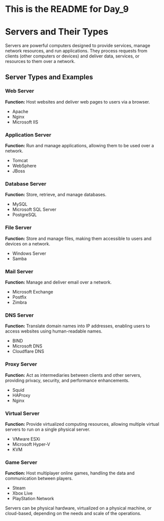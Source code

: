 # This is the README for Day_9

# Servers and Their Types

Servers are powerful computers designed to provide services, manage network resources, and run applications. They process requests from clients (other computers or devices) and deliver data, services, or resources to them over a network.

## Server Types and Examples

### Web Server
**Function:** Host websites and deliver web pages to users via a browser.
- Apache
- Nginx
- Microsoft IIS

### Application Server
**Function:** Run and manage applications, allowing them to be used over a network.
- Tomcat
- WebSphere
- JBoss

### Database Server
**Function:** Store, retrieve, and manage databases.
- MySQL
- Microsoft SQL Server
- PostgreSQL

### File Server
**Function:** Store and manage files, making them accessible to users and devices on a network.
- Windows Server
- Samba

### Mail Server
**Function:** Manage and deliver email over a network.
- Microsoft Exchange
- Postfix
- Zimbra

### DNS Server
**Function:** Translate domain names into IP addresses, enabling users to access websites using human-readable names.
- BIND
- Microsoft DNS
- Cloudflare DNS

### Proxy Server
**Function:** Act as intermediaries between clients and other servers, providing privacy, security, and performance enhancements.
- Squid
- HAProxy
- Nginx

### Virtual Server
**Function:** Provide virtualized computing resources, allowing multiple virtual servers to run on a single physical server.
- VMware ESXi
- Microsoft Hyper-V
- KVM

### Game Server
**Function:** Host multiplayer online games, handling the data and communication between players.
- Steam
- Xbox Live
- PlayStation Network

Servers can be physical hardware, virtualized on a physical machine, or cloud-based, depending on the needs and scale of the operations.
